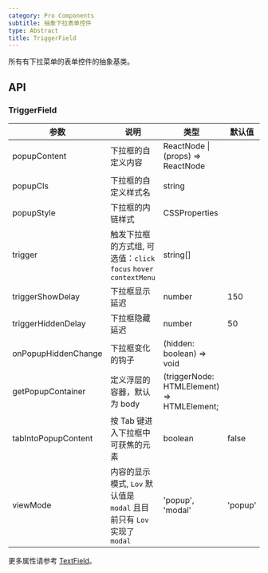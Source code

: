 ```yaml
---
category: Pro Components
subtitle: 抽象下拉表单控件
type: Abstract
title: TriggerField
---
```


所有有下拉菜单的表单控件的抽象基类。

## API

### TriggerField

| 参数 | 说明 | 类型 | 默认值 |
| --- | --- | --- | --- |
| popupContent | 下拉框的自定义内容 | ReactNode \| (props) => ReactNode |  |
| popupCls | 下拉框的自定义样式名 | string |  |
| popupStyle | 下拉框的内链样式 | CSSProperties |  |
| trigger | 触发下拉框的方式组, 可选值：`click` `focus` `hover` `contextMenu` | string\[\] |  |
| triggerShowDelay | 下拉框显示延迟 | number | 150 |
| triggerHiddenDelay | 下拉框隐藏延迟 | number | 50 |
| onPopupHiddenChange | 下拉框变化的钩子 | (hidden: boolean) => void |  |
| getPopupContainer | 定义浮层的容器，默认为 body | (triggerNode: HTMLElement) => HTMLElement; |  |
| tabIntoPopupContent | 按 Tab 键进入下拉框中可获焦的元素 | boolean | false |
| viewMode | 内容的显示模式,  `Lov` 默认值是 `modal` 且目前只有 `Lov` 实现了 `modal` | 'popup', 'modal' | 'popup' |

更多属性请参考 [TextField](/components-pro/text-field/#TextField)。
